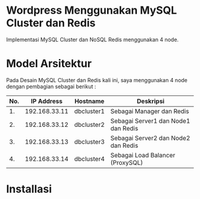 # Wordpress Menggunakan MySQL Cluster dan Redis
  
  Implementasi MySQL Cluster dan NoSQL Redis menggunakan 4 node.
  
# Model Arsitektur
  
  Pada Desain MySQL Cluster dan Redis kali ini, saya menggunakan 4 node dengan pembagian sebagai berikut :
  
   No. | IP Address | Hostname | Deskripsi |
   ----|------------|----------|-----------|
   1. | 192.168.33.11 | dbcluster1 | Sebagai Manager dan Redis |
   2. | 192.168.33.12 | dbcluster2 | Sebagai Server1 dan Node1 dan Redis | 
   3. | 192.168.33.13 | dbcluster3 | Sebagai Server2 dan Node2 dan Redis |
   4. | 192.168.33.14 | dbcluster4 | Sebagai Load Balancer (ProxySQL) |
  
# Installasi 
  
 
